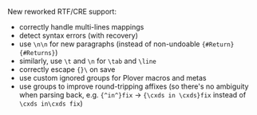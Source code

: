 New reworked RTF/CRE support:
- correctly handle multi-lines mappings
- detect syntax errors (with recovery)
- use `\n\n` for new paragraphs (instead of non-undoable `{#Return}{#Returns}`)
- similarly, use `\t` and `\n` for `\tab` and `\line`
- correctly escape `{}\` on save
- use custom ignored groups for Plover macros and metas
- use groups to improve round-tripping affixes (so there's no ambiguity when parsing back, e.g. `{^in^}fix` -> `{\cxds in \cxds}fix` instead of `\cxds in\cxds fix`)
